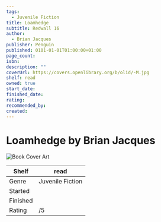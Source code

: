 ```yaml
---
tags:
  - Juvenile Fiction
title: Loamhedge
subtitle: Redwall 16
author:
  - Brian Jacques
publisher: Penguin
published: 0101-01-01T01:00:00+01:00
page_count: 
isbn: 
description: ""
coverUrl: https://covers.openlibrary.org/b/olid/-M.jpg
shelf: read
owned: true
start_date: 
finished_date: 
rating: 
recommended_by: 
created: 
---
```


# Loamhedge by Brian Jacques

![Book Cover Art](https://covers.openlibrary.org/b/olid/-M.jpg)

| Shelf | read |
| --- | --- |
| Genre | Juvenile Fiction |
| Started |  |
| Finished |  |
| Rating | /5 |

